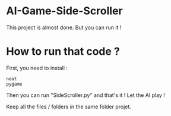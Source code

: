 # AI-Game-Side-Scroller

This project is almost done. But you can run it !

# How to run that code ? 

First, you need to install :

```
neat
pygame
```

Then you can run "SideScroller.py" and that's it ! 
Let the AI play ! 

Keep all the files / folders in the same folder projet. 

